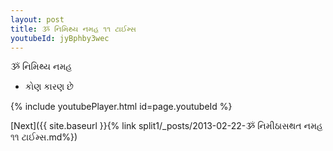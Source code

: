 ```yaml
---
layout: post
title: ૐ નિમિથ્ય નમહ ૧૧ ટાઈમ્સ
youtubeId: jyBphby3wec
---
```

 
 
 ૐ નિમિથ્ય નમહ  
 
 -  કોણ કારણ છે 
 
  
 
  
 
 
 
 
 
 


{% include youtubePlayer.html id=page.youtubeId %}
 
[Next]({{ site.baseurl }}{% link  split1/_posts/2013-02-22-ૐ નિમીઠાસથત નમહ ૧૧ ટાઈમ્સ.md%})
 
